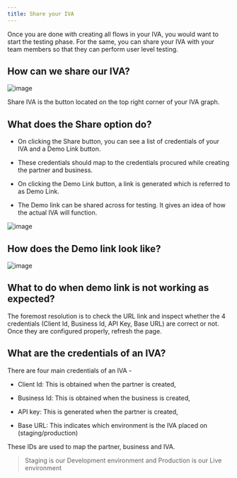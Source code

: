 ```yaml
---
title: Share your IVA
---
```


Once you are done with creating all flows in your IVA, you would want to start the testing phase. For the same, you can share your IVA with your team members so that they can perform user level testing.

## How can we share our IVA?

![image](https://user-images.githubusercontent.com/75118325/113772499-669af880-9742-11eb-8b39-0602100500f2.png)

Share IVA is the button located on the top right corner of your IVA graph.

## What does the Share option do?

- On clicking the Share button, you can see a list of credentials of your IVA and a Demo Link button.

- These credentials should map to the credentials procured while creating the partner and business.

- On clicking the Demo Link button, a link is generated which is referred to as Demo Link.

- The Demo link can be shared across for testing. It gives an idea of how the actual IVA will function.

![image](https://user-images.githubusercontent.com/75118325/113772630-8e8a5c00-9742-11eb-8b99-0e850fb99ca8.png)

## How does the Demo link look like?

![image](https://user-images.githubusercontent.com/75118325/113772676-a2ce5900-9742-11eb-83da-5f48e5f8057a.png)

## What to do when demo link is not working as expected?

The foremost resolution is to check the URL link and inspect whether the 4 credentials (Client Id, Business Id, API Key, Base URL) are correct or not. Once they are configured properly, refresh the page.

## What are the credentials of an IVA?

There are four main credentials of an IVA - 

- Client Id: This is obtained when the partner is created,

- Business Id: This is obtained when the business is created,

- API key: This is generated when the partner is created,

- Base URL: This indicates which environment is the IVA placed on (staging/production)

These IDs are used to map the partner, business and IVA.

> Staging is our Development environment and Production is our Live environment
